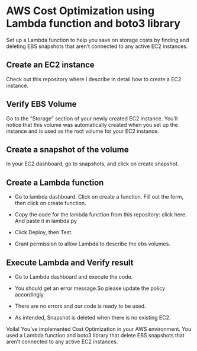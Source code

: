 # AWS Cost Optimization using Lambda function and boto3 library


Set up a Lambda function to help you save on storage costs by finding and deleting EBS snapshots that aren’t connected to any active EC2 instances.


## Create an EC2 instance

Check out this repository where I describe in detail how to create a EC2 instance.


## Verify EBS Volume

Go to the “Storage” section of your newly created EC2 instance. You’ll notice that this volume was automatically created when you set up the instance and is used as the root volume for your EC2 instance.


## Create a snapshot of the volume 

In your EC2 dashboard, go to snapshots, and click on create snapshot.


## Create a Lambda function

- Go to lambda dashboard. Click on create a function. Fill out the form, then click on create function.

- Copy the code for the lambda function from this repository: click here.
And paste it in lambda.py

- Click Deploy, then Test.

- Grant permission to allow Lambda to describe the ebs volumes.


## Execute Lambda and Verify result

- Go to Lambda dashboard and execute the code.

- You should get an error message.So please update the policy accordingly.

- There are no errors and our code is ready to be used.

- As intended, Snapshot is deleted when there is no existing EC2.

Voila! You’ve implemented Cost Optimization in your AWS environment. You used a Lambda function and boto3 library that delete EBS snapshots that aren’t connected to any active EC2 instances.